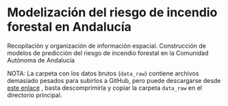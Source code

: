 # Modelización del riesgo de incendio forestal en Andalucía
Recopilación y organización de información espacial. Construcción de modelos de predicción del riesgo de incendio forestal en la Comunidad Autónoma de Andalucía


NOTA: La carpeta con los datos brutos (`data_raw`) contiene archivos demasiado pesados para subirlos a GitHub, pero puede descargarse desde [este enlace](https://drive.google.com/file/d/1300aPDOf36zR2UCSVrEL7RilQDoCXgwy/view?usp=drive_link) , basta descomprimirla y copiar la carpeta `data_raw` en el directorio principal.

 
